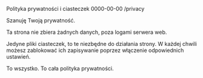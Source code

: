 Polityka prywatności i ciasteczek 
0000-00-00
/privacy

Szanuję Twoją prywatność.

Ta strona nie zbiera żadnych danych, poza logami serwera web.

Jedyne pliki ciasteczek, to te niezbędne do działania strony. W każdej chwili możesz zablokować ich zapisywanie poprzez włączenie odpowiednich ustawień.

To wszystko. To cała polityka prywatności.

